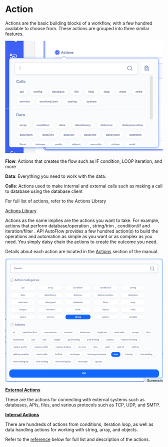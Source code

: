 # Action

Actions are the basic building blocks of a workflow, with a few hundred available to choose from. These actions are grouped into three similar features.

![Untitled](Untitled.png)

**Flow**: Actions that creates the flow such as IF condition, LOOP iteration, and more

**Data**:  Everything you need to work with the data. 

**Calls**: Actions used to make internal and external calls such as making a call to database using the database client

For full list of actions, refer to the Actions Library

[Actions Library](../../Actions%20Library) 

Actions as the name implies are the actions you want to take.  For example, actions that perform  database/operation ,    string/trim  ,   condition/if   and  iteration/filter .  API AutoFlow provides a few hundred action(s) to build the operations and automation as simple as you want or as complex as you need.  You simply daisy chain the actions to create the outcome you need. 

Details about each action are located in the [Actions](../https://www.notion.so/Actions-1645af0f140945e89931d7a261a30437) section of the manual.

![Untitled](Untitled%201.png)

**[External Actions](../notion://www.notion.so/Main-Concept-c4e952b2621349408d60b75788032f48#_5i8sqo4myy06)**

These are the actions for connecting with external systems such as databases, APIs, files, and various protocols such as TCP, UDP, and SMTP.

**[Internal Actions](../notion://www.notion.so/Main-Concept-c4e952b2621349408d60b75788032f48#_lvuf1pkf0n5t)**

There are hundreds of actions from conditions, iteration loop, as well as data handling actions for working with string, array, and objects.

Refer to the [reference](../notion://www.notion.so/Main-Concept-c4e952b2621349408d60b75788032f48#_3o3iigbmx7kq) below for full list and description of the actions.